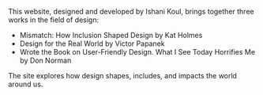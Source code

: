 This website, designed and developed by Ishani Koul, brings together three works in the field of design:
  - Mismatch: How Inclusion Shaped Design by Kat Holmes
  - Design for the Real World by Victor Papanek
  - Wrote the Book on User-Friendly Design. What I See Today Horrifies Me by Don Norman
    
The site explores how design shapes, includes, and impacts the world around us.
